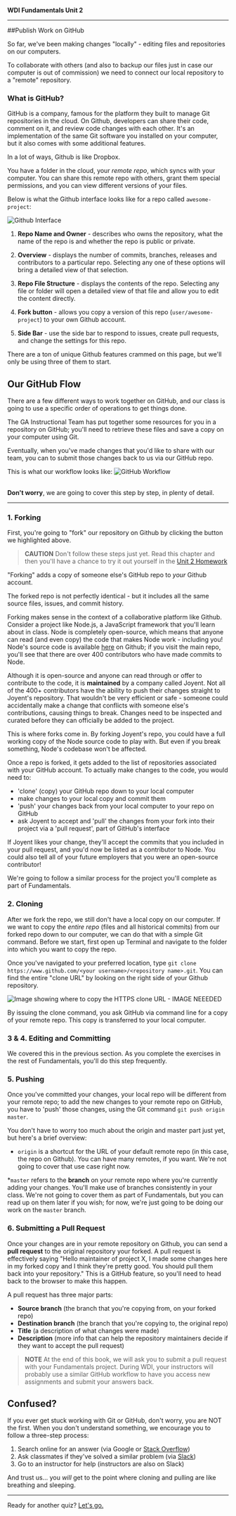 **WDI Fundamentals Unit 2**

---

##Publish Work on GitHub

So far, we've been making changes "locally" - editing files and repositories on our computers.

To collaborate with others (and also to backup our files just in case our computer is out of commission) we need to connect our local repository to a "remote" repository.

### What is GitHub?

GitHub is a company, famous for the platform they built to manage Git repositories in the cloud. On Github, developers can share their code, comment on it, and review code changes with each other. It's an implementation of the same Git software you installed on your computer, but it also comes with some additional features.

In a lot of ways, Github is like Dropbox. 

You have a folder in the cloud, your *remote repo*, which syncs with your computer. You can share this remote repo with others, grant them special permissions, and you can view different versions of your files.

Below is what the Github interface looks like for a repo called `awesome-project`:

![Github Interface](../assets/chapter2/github.gif)

1. **Repo Name and Owner** - describes who owns the repository, what the name of the repo is and whether the repo is public or private.

2. **Overview** - displays the number of commits, branches, releases and contributors to a particular repo.  Selecting any one of these options will bring a detailed view of that selection.

3. **Repo File Structure** - displays the contents of the repo.  Selecting any file or folder will open a detailed view of that file and allow you to edit the content directly.

4. **Fork button** - allows you copy a version of this repo (`user/awesome-project`) to your own Github account.

5. **Side Bar** - use the side bar to respond to issues, create pull requests, and change the settings for this repo.

There are a ton of unique Github features crammed on this page, but we'll only be using three of them to start.


## Our GitHub Flow

There are a few different ways to work together on GitHub, and our class is going to use a specific order of operations to get things done.

The GA Instructional Team has put together some resources for you in a repository on GitHub; you'll need to retrieve these files and save a copy on your computer using Git. 

Eventually, when you've made changes that you'd like to share with our team, you can to submit those changes back to us via our GitHub repo.

This is what our workflow looks like:
![GitHub Workflow](../assets/chapter2/github_workflow.gif)
<br><br>


**Don't worry**, we are going to cover this step by step, in plenty of detail.

---

### 1. Forking

First, you're going to "fork" our repository on Github by clicking the button we highlighted above. 

> **CAUTION** Don't follow these steps just yet. Read this chapter and then you'll have a chance to try it out yourself in the [Unit 2 Homework](09_assessment.md)

"Forking" adds a copy of someone else's GitHub repo to *your* Github account. 

The forked repo is not perfectly identical - but it includes all the same source files, issues, and commit history.

Forking makes sense in the context of a collaborative platform like Github. Consider a project like Node.js, a JavaScript framework that you'll learn about in class. Node is completely open-source, which means that anyone can read (and even copy) the code that makes Node work - including you! Node's source code is available [here](https://github.com/joyent/node) on Github; if you visit the main repo, you'll see that there are over 400 contributors who have made commits to Node.

Although it is open-source and anyone can read through or offer to contribute to the code, it is **maintained** by a company called Joyent. Not all of the 400+ contributors have the ability to push their changes straight to Joyent's repository. That wouldn't be very efficient or safe - someone could accidentally make a change that conflicts with someone else's contributions, causing things to break. Changes need to be inspected and curated before they can officially be added to the project.

This is where forks come in. By forking Joyent's repo, you could have a full working copy of the Node source code to play with. But even if you break something, Node's codebase won't be affected.



Once a repo is forked, it gets added to the list of repositories associated with your GitHub account. To actually make changes to the code, you would need to:

- 'clone' (copy) your GitHub repo down to your local computer
- make changes to your local copy and commit them
- 'push' your changes back from your local computer to your repo on GitHub
- ask Joyent to accept and 'pull' the changes from your fork into their project via a 'pull request', part of GitHub's interface

If Joyent likes your change, they'll accept the commits that you included in your pull request, and you'd now be listed as a contributor to Node. You could also tell all of your future employers that you were an open-source contributor!

We're going to follow a similar process for the project you'll complete as part of Fundamentals.

### 2. Cloning

After we fork the repo, we still don't have a local copy on our computer. If we want to copy the *entire repo* (files and all historical commits) from our forked repo down to our computer, we can do that with a simple Git command. Before we start, first open up Terminal and navigate to the folder into which you want to copy the repo.

Once you've navigated to your preferred location, type `git clone https://www.github.com/<your username>/<repository name>.git`. You can find the entire "clone URL" by looking on the right side of your Github repository.

![Image showing where to copy the HTTPS clone URL - IMAGE NEEEDED]()

By issuing the clone command, you ask GitHub via command line for a copy of your remote repo. This copy is transferred to your local computer.

### 3 & 4. Editing and Committing

We covered this in the previous section. As you complete the exercises in the rest of Fundamentals, you'll do this step frequently.

### 5. Pushing

Once you've committed your changes, your local repo will be different from your remote repo; to add the new changes to your remote repo on GitHub, you have to 'push' those changes, using the Git command `git push origin master`.

You don't have to worry too much about the origin and master part just yet, but here's a brief overview:
* `origin` is a shortcut for the URL of your default remote repo (in this case, the repo on Github). You can have many remotes, if you want. We're not going to cover that use case right now.

*`master` refers to the **branch** on your remote repo where you're currently adding your changes. You'll make use of branches consistently in your class. We're not going to cover them as part of Fundamentals, but you can read up on them later if you wish; for now, we're just going to be doing our work on the `master` branch.

### 6. Submitting a Pull Request

Once your changes are in your remote repository on Github, you can send a **pull request** to the original repository your forked. A pull request is effectively saying "Hello maintainer of project X, I made some changes here in my forked copy and I think they're pretty good. You should pull them back into your repository."  This is a GitHub feature, so you'll need to head back to the browser to make this happen.

A pull request has three major parts:
- **Source branch** (the branch that you're copying from, on your forked repo)
- **Destination branch** (the branch that you're copying to, the original repo)
- **Title** (a description of what changes were made)
- **Description** (more info that can help the repository maintainers decide if they want to accept the pull request)

> **NOTE** At the end of this book, we will ask you to submit a pull request with your Fundamentals project. During WDI, your instructors will probably use a similar GitHub workflow to have you access new assignments and submit your answers back.

## Confused?

If you ever get stuck working with Git or GitHub, don't worry, you are NOT the first. When you don't understand something, we encourage you to follow a three-step process:

1. Search online for an answer (via Google or [Stack Overflow](www.stackoverflow.com))
2. Ask classmates if they've solved a similar problem (via [Slack](ga-students.slack.com/wdi-fundamentals))
3. Go to an instructor for help (instructors are also on Slack)

And trust us... you *will* get to the point where cloning and pulling are like breathing and sleeping.

---
Ready for another quiz? [Let's go.](06_quiz.md)
